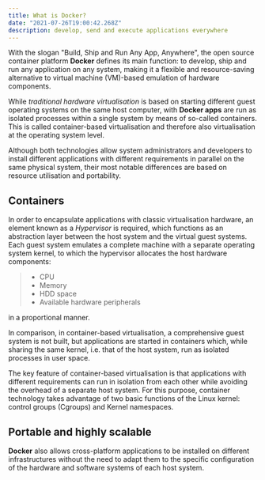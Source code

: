 ```yaml
---
title: What is Docker?
date: "2021-07-26T19:00:42.268Z"
description: develop, send and execute applications everywhere
---
```


With the slogan "Build, Ship and Run Any App, Anywhere", the open source container platform **Docker** defines its main function: to develop, ship and run any application on any system, making it a flexible and resource-saving alternative to virtual machine (VM)-based emulation of hardware components.

While _traditional hardware virtualisation_ is based on starting different guest operating systems on the same host computer, with **Docker apps** are run as isolated processes within a single system by means of so-called containers. This is called container-based virtualisation and therefore also virtualisation at the operating system level.

Although both technologies allow system administrators and developers to install different applications with different requirements in parallel on the same physical system, their most notable differences are based on resource utilisation and portability.

## Containers

In order to encapsulate applications with classic virtualisation hardware, an element known as a _Hypervisor_ is required, which functions as an abstraction layer between the host system and the virtual guest systems. Each guest system emulates a complete machine with a separate operating system kernel, to which the hypervisor allocates the host hardware components:

> - CPU
> - Memory
> - HDD space
> - Available hardware peripherals

in a proportional manner.

In comparison, in container-based virtualisation, a comprehensive guest system is not built, but applications are started in containers which, while sharing the same kernel, i.e. that of the host system, run as isolated processes in user space.

The key feature of container-based virtualisation is that applications with different requirements can run in isolation from each other while avoiding the overhead of a separate host system. For this purpose, container technology takes advantage of two basic functions of the Linux kernel: control groups (Cgroups) and Kernel namespaces.

## Portable and highly scalable

**Docker** also allows cross-platform applications to be installed on different infrastructures without the need to adapt them to the specific configuration of the hardware and software systems of each host system.
